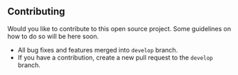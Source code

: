 ## Contributing

Would you like to contribute to this open source project. 
Some guidelines on how to do so will be here soon.

- All bug fixes and features merged into ```develop``` branch. 
- If you have a contribution, create a new pull request to the ```develop``` branch.
